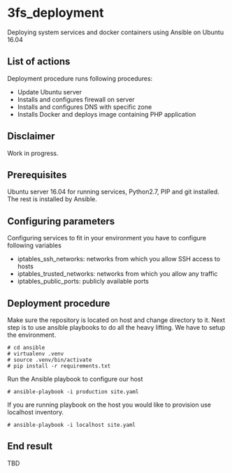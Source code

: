 # 3fs_deployment
Deploying system services and docker containers using Ansible on Ubuntu 16.04

## List of actions
Deployment procedure runs following procedures:
- Update Ubuntu server
- Installs and configures firewall on server
- Installs and configures DNS with specific zone
- Installs Docker and deploys image containing PHP application

## Disclaimer
Work in progress.

## Prerequisites 
Ubuntu server 16.04 for running services, Python2.7, PIP and git installed. The rest is installed by Ansible.

## Configuring parameters
Configuring services to fit in your environment you have to configure following variables
- iptables_ssh_networks: networks from which you allow SSH access to hosts
- iptables_trusted_networks: networks from which you allow any traffic
- iptables_public_ports: publicly available ports

## Deployment procedure
Make sure the repository is located on host and change directory to it. Next step is to use ansible playbooks to do all the heavy lifting. We have to setup the environment.
```shell
# cd ansible
# virtualenv .venv
# source .venv/bin/activate
# pip install -r requirements.txt
```
Run the Ansible playbook to configure our host
```shell
# ansible-playbook -i production site.yaml
```
If you are running playbook on the host you would like to provision use localhost inventory.
```shell
# ansible-playbook -i localhost site.yaml
```

## End result
TBD